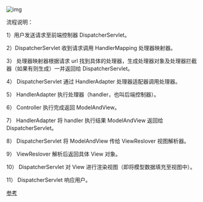 ![img](https://gitee.com/huawesome/my-picture/raw/master/img/202109280709390.jpg)

流程说明：

1）用户发送请求至前端控制器 DispatcherServlet。

2）DispatcherServlet 收到请求调用 HandlerMapping 处理器映射器。

3） 处理器映射器根据请求 url 找到具体的处理器，生成处理器对象及处理器拦截器（如果有则生成）一并返回给 DispatcherServlet。

4） DispatcherServlet 通过 HandlerAdapter 处理器适配器调用处理器。

5） HandlerAdapter 执行处理器（handler，也叫后端控制器）。

6） Controller 执行完成返回 ModelAndView。

7） HandlerAdapter 将 handler 执行结果 ModelAndView 返回给 DispatcherServlet。

8） DispatcherServlet 将 ModelAndView 传给 ViewReslover 视图解析器。

9） ViewReslover 解析后返回具体 View 对象。

10） DispatcherServlet 对 View 进行渲染视图（即将模型数据填充至视图中）。

11） DispatcherServlet 响应用户。





[参考](https://zhuanlan.zhihu.com/p/42602265)